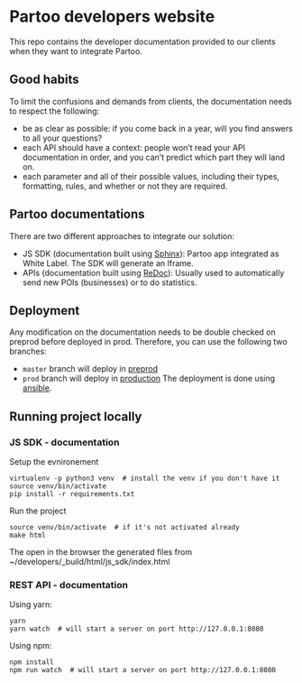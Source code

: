 # Partoo developers website

This repo contains the developer documentation provided to our clients when they want to integrate Partoo.

## Good habits

To limit the confusions and demands from clients, the documentation needs to respect the following:
- be as clear as possible: if you come back in a year, will you find answers to all your questions?
- each API should have a context: people won’t read your API documentation in order, and you can’t predict which 
part they will land on. 
- each parameter and all of their possible values, including their types, formatting, rules, and whether or 
not they are required.


## Partoo documentations

There are two different approaches to integrate our solution:
- JS SDK (documentation built using [Sphinx](https://pypi.org/project/Flask-Sphinx-Themes/)): Partoo app integrated as 
 White Label. The SDK will generate an Iframe.
- APIs (documentation built using [ReDoc](https://github.com/Redocly/redoc)): Usually used to automatically send new POIs 
(businesses) or to do statistics. 


## Deployment

Any modification on the documentation needs to be double checked on preprod before deployed in prod.
Therefore, you can use the following two branches:
- `master` branch will deploy in [preprod](https://preprod.developers.partoo.co/rest_api/v2/)
- `prod` branch will deploy in [production](https://developers.partoo.co/rest_api/v2/)
The deployment is done using [ansible](https://github.com/PartooHub/partoo/tree/master/devops/ansible).

## Running project locally

### JS SDK - documentation
Setup the evnironement
```shell script
virtualenv -p python3 venv  # install the venv if you don't have it
source venv/bin/activate
pip install -r requirements.txt
```

Run the project
```shell script
source venv/bin/activate  # if it's not activated already
make html  
```
The open in the browser the generated files from ~/developers/_build/html/js_sdk/index.html 

### REST API - documentation
Using yarn:
```shell script
yarn
yarn watch  # will start a server on port http://127.0.0.1:8080
```

Using npm:
```shell script
npm install
npm run watch  # will start a server on port http://127.0.0.1:8080
```
